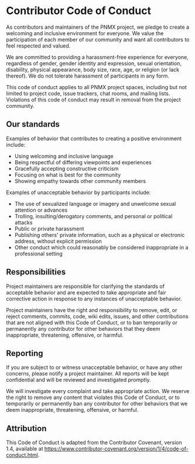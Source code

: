 # Contributor Code of Conduct

As contributors and maintainers of the PNMX project, we pledge to create a welcoming and inclusive environment for everyone. We value the participation of each member of our community and want all contributors to feel respected and valued.

We are committed to providing a harassment-free experience for everyone, regardless of gender, gender identity and expression, sexual orientation, disability, physical appearance, body size, race, age, or religion (or lack thereof). We do not tolerate harassment of participants in any form.

This code of conduct applies to all PNMX project spaces, including but not limited to project code, issue trackers, chat rooms, and mailing lists. Violations of this code of conduct may result in removal from the project community.

## Our standards

Examples of behavior that contributes to creating a positive environment include:

- Using welcoming and inclusive language
- Being respectful of differing viewpoints and experiences
- Gracefully accepting constructive criticism
- Focusing on what is best for the community
- Showing empathy towards other community members

Examples of unacceptable behavior by participants include:

- The use of sexualized language or imagery and unwelcome sexual attention or advances
- Trolling, insulting/derogatory comments, and personal or political attacks
- Public or private harassment
- Publishing others' private information, such as a physical or electronic address, without explicit permission
- Other conduct which could reasonably be considered inappropriate in a professional setting

## Responsibilities

Project maintainers are responsible for clarifying the standards of acceptable behavior and are expected to take appropriate and fair corrective action in response to any instances of unacceptable behavior.

Project maintainers have the right and responsibility to remove, edit, or reject comments, commits, code, wiki edits, issues, and other contributions that are not aligned with this Code of Conduct, or to ban temporarily or permanently any contributor for other behaviors that they deem inappropriate, threatening, offensive, or harmful.

## Reporting

If you are subject to or witness unacceptable behavior, or have any other concerns, please notify a project maintainer. All reports will be kept confidential and will be reviewed and investigated promptly.

We will investigate every complaint and take appropriate action. We reserve the right to remove any content that violates this Code of Conduct, or to temporarily or permanently ban any contributor for other behaviors that we deem inappropriate, threatening, offensive, or harmful.

## Attribution

This Code of Conduct is adapted from the Contributor Covenant, version 1.4, available at <https://www.contributor-covenant.org/version/1/4/code-of-conduct.html>.
